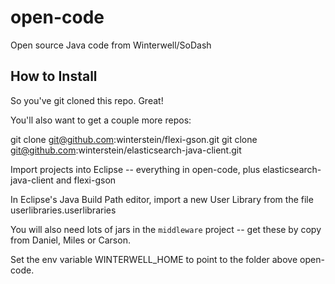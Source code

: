 # open-code
Open source Java code from Winterwell/SoDash

## How to Install

So you've git cloned this repo. Great!

You'll also want to get a couple more repos:

git clone git@github.com:winterstein/flexi-gson.git
git clone git@github.com:winterstein/elasticsearch-java-client.git

Import projects into Eclipse -- everything in open-code, plus elasticsearch-java-client and flexi-gson

In Eclipse's Java Build Path editor, import a new User Library
from the file userlibraries.userlibraries

You will also need lots of jars in the `middleware` project
 -- get these by copy from Daniel, Miles or Carson.

Set the env variable WINTERWELL_HOME to point to the folder
above open-code.